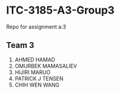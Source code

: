 # ITC-3185-A3-Group3
Repo for assignment a:3
## Team 3

1. AHMED HAMAD
2. OMURBEK MAMASALIEV
3. HIJIRI MARUO
4. PATRICK J TENSEN
5. CHIH WEN WANG
